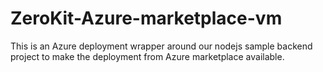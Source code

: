 # ZeroKit-Azure-marketplace-vm
This is an Azure deployment wrapper around our nodejs sample backend project to make the deployment from Azure marketplace available.
